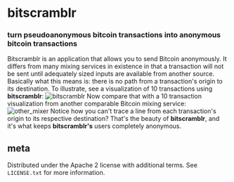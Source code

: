 bitscramblr
===========
### turn pseudoanonymous bitcoin transactions into anonymous bitcoin transactions
Bitscramblr is an application that allows you to send Bitcoin anonymously. It differs from many mixing services in existence in that a transaction will not be sent until adequately sized inputs are available from another source. Basically what this means is: there is no path from a transaction's origin to its destination.
To illustrate, see a visualization of 10 transactions using **bitscramblr**:
![bitscramblr](https://dl.dropboxusercontent.com/u/63095680/bitscramblr.png)
Now compare that with a 10 transaction visualization from another comparable Bitcoin mixing service:
![other_mixer](https://dl.dropboxusercontent.com/u/63095680/other_mixer.png)
Notice how you can't trace a line from each transaction's origin to its respective destination? That's the beauty of **bitscramblr**, and it's what keeps **bitscramblr's** users completely anonymous.

meta
----
Distributed under the Apache 2 license with additional terms. See `LICENSE.txt` for more information.